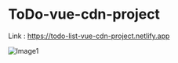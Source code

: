 # ToDo-vue-cdn-project
Link : https://todo-list-vue-cdn-project.netlify.app

![Image1](https://user-images.githubusercontent.com/87034860/129705693-2c29d51e-4173-4469-8646-479539bcb432.PNG)

